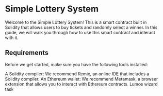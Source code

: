 # Simple Lottery System
Welcome to the Simple Lottery System! This is a smart contract built in Solidity that allows users to buy tickets and randomly select a winner. In this guide, we will walk you through how to use this smart contract and interact with it.

<h2>Requirements</h2>
Before we get started, make sure you have the following tools installed:

A Solidity compiler: We recommend Remix, an online IDE that includes a Solidity compiler.
An Ethereum wallet: We recommend Metamask, a browser extension that allows you to interact with Ethereum contracts.
Lumos wizard task
